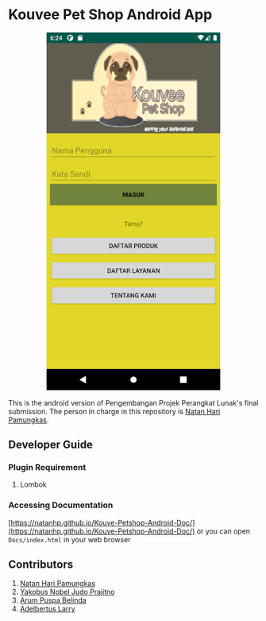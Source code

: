 # Kouvee Pet Shop Android App
<p align="center">
<img src="screenshot/Screenshot.png" width="350">
</p>

This is the android version of Pengembangan Projek Perangkat Lunak's final submission. The person in charge in this repository is [Natan Hari Pamungkas](https://github.com/natanhp).

## Developer Guide
### Plugin Requirement
1. Lombok

### Accessing Documentation
[https://natanhp.github.io/Kouve-Petshop-Android-Doc/](https://natanhp.github.io/Kouve-Petshop-Android-Doc/) or you can open `Docs/index.html` in your web browser

## Contributors
1. [Natan Hari Pamungkas](https://github.com/natanhp)
2. [Yakobus Nobel Judo Prajitno](https://github.com/YakobusNobels)
3. [Arum Puspa Belinda](https://github.com/arumbelinda)
4. [Adelbertus Larry](https://github.com/L4rryToru4n)